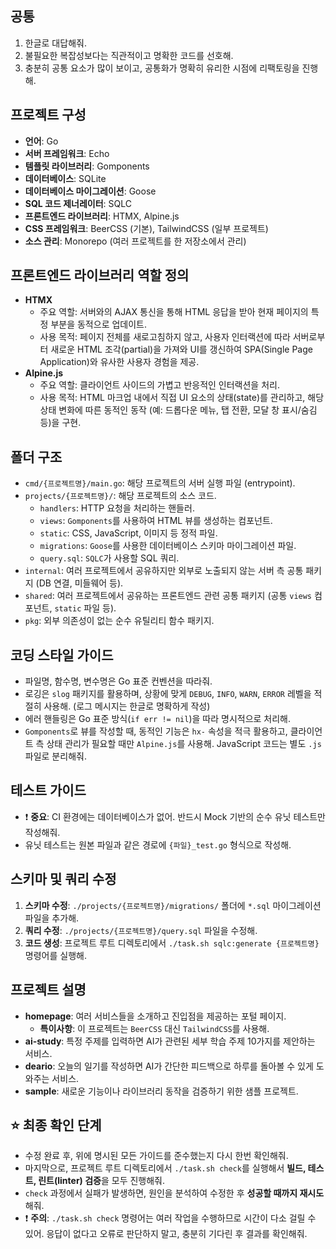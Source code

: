 ## 공통

1.  한글로 대답해줘.
2.  불필요한 복잡성보다는 직관적이고 명확한 코드를 선호해.
3.  충분히 공통 요소가 많이 보이고, 공통화가 명확히 유리한 시점에 리팩토링을 진행해.

## 프로젝트 구성

-   **언어**: Go
-   **서버 프레임워크**: Echo
-   **템플릿 라이브러리**: Gomponents
-   **데이터베이스**: SQLite
-   **데이터베이스 마이그레이션**: Goose
-   **SQL 코드 제너레이터**: SQLC
-   **프론트엔드 라이브러리**: HTMX, Alpine.js
-   **CSS 프레임워크**: BeerCSS (기본), TailwindCSS (일부 프로젝트)
-   **소스 관리**: Monorepo (여러 프로젝트를 한 저장소에서 관리)

## 프론트엔드 라이브러리 역할 정의

-   **HTMX**
    -   주요 역할: 서버와의 AJAX 통신을 통해 HTML 응답을 받아 현재 페이지의 특정 부분을 동적으로 업데이트.
    -   사용 목적: 페이지 전체를 새로고침하지 않고, 사용자 인터랙션에 따라 서버로부터 새로운 HTML 조각(partial)을 가져와 UI를 갱신하여 SPA(Single Page Application)와 유사한 사용자 경험을 제공.
-   **Alpine.js**
    -   주요 역할: 클라이언트 사이드의 가볍고 반응적인 인터랙션을 처리.
    -   사용 목적: HTML 마크업 내에서 직접 UI 요소의 상태(state)를 관리하고, 해당 상태 변화에 따른 동적인 동작 (예: 드롭다운 메뉴, 탭 전환, 모달 창 표시/숨김 등)을 구현.

## 폴더 구조

-   `cmd/{프로젝트명}/main.go`: 해당 프로젝트의 서버 실행 파일 (entrypoint).
-   `projects/{프로젝트명}/`: 해당 프로젝트의 소스 코드.
    -   `handlers`: HTTP 요청을 처리하는 핸들러.
    -   `views`: `Gomponents`를 사용하여 HTML 뷰를 생성하는 컴포넌트.
    -   `static`: CSS, JavaScript, 이미지 등 정적 파일.
    -   `migrations`: `Goose`를 사용한 데이터베이스 스키마 마이그레이션 파일.
    -   `query.sql`: `SQLC`가 사용할 SQL 쿼리.
-   `internal`: 여러 프로젝트에서 공유하지만 외부로 노출되지 않는 서버 측 공통 패키지 (DB 연결, 미들웨어 등).
-   `shared`: 여러 프로젝트에서 공유하는 프론트엔드 관련 공통 패키지 (공통 `views` 컴포넌트, `static` 파일 등).
-   `pkg`: 외부 의존성이 없는 순수 유틸리티 함수 패키지.

## 코딩 스타일 가이드

-   파일명, 함수명, 변수명은 Go 표준 컨벤션을 따라줘.
-   로깅은 `slog` 패키지를 활용하며, 상황에 맞게 `DEBUG`, `INFO`, `WARN`, `ERROR` 레벨을 적절히 사용해. (로그 메시지는 한글로 명확하게 작성)
-   에러 핸들링은 Go 표준 방식(`if err != nil`)을 따라 명시적으로 처리해.
-   `Gomponents`로 뷰를 작성할 때, 동적인 기능은 `hx-` 속성을 적극 활용하고, 클라이언트 측 상태 관리가 필요할 때만 `Alpine.js`를 사용해. JavaScript 코드는 별도 `.js` 파일로 분리해줘.

## 테스트 가이드

-   ❗ **중요**: CI 환경에는 데이터베이스가 없어. 반드시 Mock 기반의 순수 유닛 테스트만 작성해줘.
-   유닛 테스트는 원본 파일과 같은 경로에 `{파일}_test.go` 형식으로 작성해.

## 스키마 및 쿼리 수정

1.  **스키마 수정**: `./projects/{프로젝트명}/migrations/` 폴더에 `*.sql` 마이그레이션 파일을 추가해.
2.  **쿼리 수정**: `./projects/{프로젝트명}/query.sql` 파일을 수정해.
3.  **코드 생성**: 프로젝트 루트 디렉토리에서 `./task.sh sqlc:generate {프로젝트명}` 명령어를 실행해.

## 프로젝트 설명

-   **homepage**: 여러 서비스들을 소개하고 진입점을 제공하는 포털 페이지.
    -   **특이사항**: 이 프로젝트는 `BeerCSS` 대신 `TailwindCSS`를 사용해.
-   **ai-study**: 특정 주제를 입력하면 AI가 관련된 세부 학습 주제 10가지를 제안하는 서비스.
-   **deario**: 오늘의 일기를 작성하면 AI가 간단한 피드백으로 하루를 돌아볼 수 있게 도와주는 서비스.
-   **sample**: 새로운 기능이나 라이브러리 동작을 검증하기 위한 샘플 프로젝트.

## ⭐ 최종 확인 단계

-   수정 완료 후, 위에 명시된 모든 가이드를 준수했는지 다시 한번 확인해줘.
-   마지막으로, 프로젝트 루트 디렉토리에서 `./task.sh check`를 실행해서 **빌드, 테스트, 린트(linter) 검증**을 모두 진행해줘.
-   `check` 과정에서 실패가 발생하면, 원인을 분석하여 수정한 후 **성공할 때까지 재시도**해줘.
-   ❗ **주의**: `./task.sh check` 명령어는 여러 작업을 수행하므로 시간이 다소 걸릴 수 있어. 응답이 없다고 오류로 판단하지 말고, 충분히 기다린 후 결과를 확인해줘.